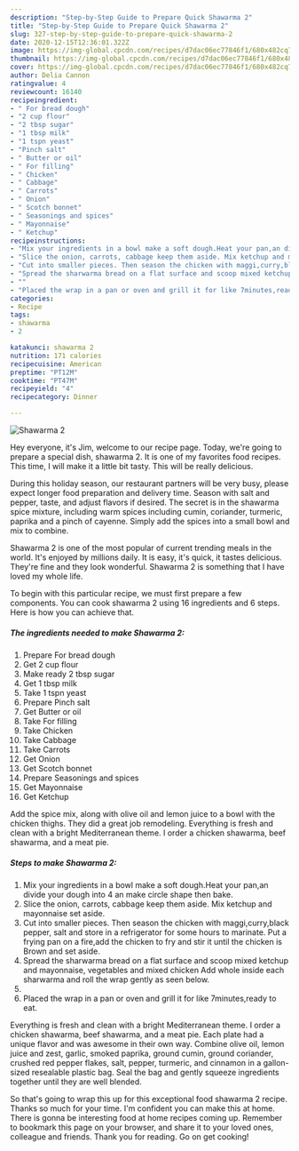 ```yaml
---
description: "Step-by-Step Guide to Prepare Quick Shawarma 2"
title: "Step-by-Step Guide to Prepare Quick Shawarma 2"
slug: 327-step-by-step-guide-to-prepare-quick-shawarma-2
date: 2020-12-15T12:36:01.322Z
image: https://img-global.cpcdn.com/recipes/d7dac06ec77846f1/680x482cq70/shawarma-2-recipe-main-photo.jpg
thumbnail: https://img-global.cpcdn.com/recipes/d7dac06ec77846f1/680x482cq70/shawarma-2-recipe-main-photo.jpg
cover: https://img-global.cpcdn.com/recipes/d7dac06ec77846f1/680x482cq70/shawarma-2-recipe-main-photo.jpg
author: Delia Cannon
ratingvalue: 4
reviewcount: 16140
recipeingredient:
- " For bread dough"
- "2 cup flour"
- "2 tbsp sugar"
- "1 tbsp milk"
- "1 tspn yeast"
- "Pinch salt"
- " Butter or oil"
- " For filling"
- " Chicken"
- " Cabbage"
- " Carrots"
- " Onion"
- " Scotch bonnet"
- " Seasonings and spices"
- " Mayonnaise"
- " Ketchup"
recipeinstructions:
- "Mix your ingredients in a bowl make a soft dough.Heat your pan,an divide your dough into 4 an make circle shape then bake."
- "Slice the onion, carrots, cabbage keep them aside. Mix ketchup and mayonnaise set aside."
- "Cut into smaller pieces. Then season the chicken with maggi,curry,black pepper, salt and store in a refrigerator for some hours to marinate. Put a frying pan on a fire,add the chicken to fry and stir it until the chicken is Brown and set aside."
- "Spread the sharwarma bread on a flat surface and scoop mixed ketchup and mayonnaise, vegetables and mixed chicken Add whole inside each sharwarma and roll the wrap gently as seen below."
- ""
- "Placed the wrap in a pan or oven and grill it for like 7minutes,ready to eat."
categories:
- Recipe
tags:
- shawarma
- 2

katakunci: shawarma 2 
nutrition: 171 calories
recipecuisine: American
preptime: "PT12M"
cooktime: "PT47M"
recipeyield: "4"
recipecategory: Dinner

---
```



![Shawarma 2](https://img-global.cpcdn.com/recipes/d7dac06ec77846f1/680x482cq70/shawarma-2-recipe-main-photo.jpg)

Hey everyone, it's Jim, welcome to our recipe page. Today, we're going to prepare a special dish, shawarma 2. It is one of my favorites food recipes. This time, I will make it a little bit tasty. This will be really delicious.

During this holiday season, our restaurant partners will be very busy, please expect longer food preparation and delivery time. Season with salt and pepper, taste, and adjust flavors if desired. The secret is in the shawarma spice mixture, including warm spices including cumin, coriander, turmeric, paprika and a pinch of cayenne. Simply add the spices into a small bowl and mix to combine.

Shawarma 2 is one of the most popular of current trending meals in the world. It's enjoyed by millions daily. It is easy, it's quick, it tastes delicious. They're fine and they look wonderful. Shawarma 2 is something that I have loved my whole life.


To begin with this particular recipe, we must first prepare a few components. You can cook shawarma 2 using 16 ingredients and 6 steps. Here is how you can achieve that.

<!--inarticleads1-->

##### The ingredients needed to make Shawarma 2:

1. Prepare  For bread dough
1. Get 2 cup flour
1. Make ready 2 tbsp sugar
1. Get 1 tbsp milk
1. Take 1 tspn yeast
1. Prepare Pinch salt
1. Get  Butter or oil
1. Take  For filling
1. Take  Chicken
1. Take  Cabbage
1. Take  Carrots
1. Get  Onion
1. Get  Scotch bonnet
1. Prepare  Seasonings and spices
1. Get  Mayonnaise
1. Get  Ketchup


Add the spice mix, along with olive oil and lemon juice to a bowl with the chicken thighs. They did a great job remodeling. Everything is fresh and clean with a bright Mediterranean theme. I order a chicken shawarma, beef shawarma, and a meat pie. 

<!--inarticleads2-->

##### Steps to make Shawarma 2:

1. Mix your ingredients in a bowl make a soft dough.Heat your pan,an divide your dough into 4 an make circle shape then bake.
1. Slice the onion, carrots, cabbage keep them aside. Mix ketchup and mayonnaise set aside.
1. Cut into smaller pieces. Then season the chicken with maggi,curry,black pepper, salt and store in a refrigerator for some hours to marinate. Put a frying pan on a fire,add the chicken to fry and stir it until the chicken is Brown and set aside.
1. Spread the sharwarma bread on a flat surface and scoop mixed ketchup and mayonnaise, vegetables and mixed chicken Add whole inside each sharwarma and roll the wrap gently as seen below.
1. 
1. Placed the wrap in a pan or oven and grill it for like 7minutes,ready to eat.


Everything is fresh and clean with a bright Mediterranean theme. I order a chicken shawarma, beef shawarma, and a meat pie. Each plate had a unique flavor and was awesome in their own way. Combine olive oil, lemon juice and zest, garlic, smoked paprika, ground cumin, ground coriander, crushed red pepper flakes, salt, pepper, turmeric, and cinnamon in a gallon-sized resealable plastic bag. Seal the bag and gently squeeze ingredients together until they are well blended. 

So that's going to wrap this up for this exceptional food shawarma 2 recipe. Thanks so much for your time. I'm confident you can make this at home. There is gonna be interesting food at home recipes coming up. Remember to bookmark this page on your browser, and share it to your loved ones, colleague and friends. Thank you for reading. Go on get cooking!
